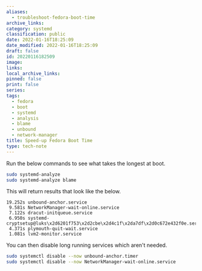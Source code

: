 ```yaml
---
aliases:
  - troubleshoot-fedora-boot-time
archive_links: 
category: systemd
classification: public
date: 2022-01-16T18:25:09
date_modified: 2022-01-16T18:25:09
draft: false
id: 20220116182509
image: 
links: 
local_archive_links: 
pinned: false
print: false
series: 
tags:
  - fedora
  - boot
  - systemd
  - analysis
  - blame
  - unbound
  - network-manager
title: Speed-up Fedora Boot Time
type: tech-note
---
```


Run the below commands to see what takes the longest at boot.

```sh
sudo systemd-analyze
sudo systemd-analyze blame
```

This will return results that look like the below.

```text
19.252s unbound-anchor.service
 9.581s NetworkManager-wait-online.service
 7.122s dracut-initqueue.service
 6.950s systemd-cryptsetup@luks\x2d6201f753\x2d2cbe\x2d4c1f\x2da7df\x2d0c672e432f0e.service
 4.371s plymouth-quit-wait.service
 1.081s lvm2-monitor.service
```

You can then disable long running services which aren't needed.

```sh
sudo systemctl disable --now unbound-anchor.timer
sudo systemctl disable --now NetworkManager-wait-online.service
```